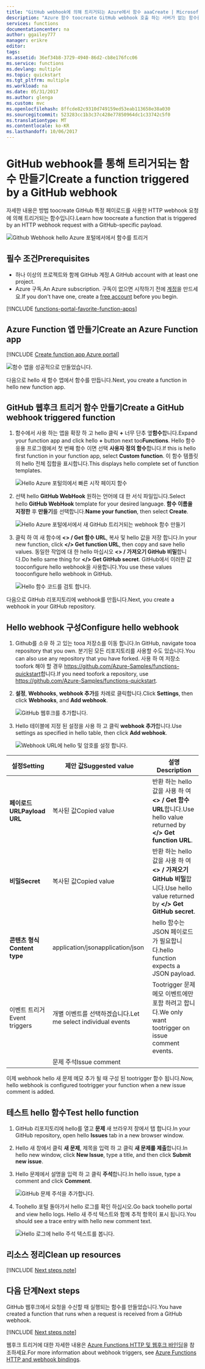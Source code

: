 ```yaml
---
title: "GitHub webhook에 의해 트리거되는 Azure에서 함수 aaaCreate | Microsoft Docs"
description: "Azure 함수 toocreate GitHub webhook 호출 하는 서버가 없는 함수를 사용 합니다."
services: functions
documentationcenter: na
author: ggailey777
manager: erikre
editor: 
tags: 
ms.assetid: 36ef34b8-3729-4940-86d2-cb8e176fcc06
ms.service: functions
ms.devlang: multiple
ms.topic: quickstart
ms.tgt_pltfrm: multiple
ms.workload: na
ms.date: 05/31/2017
ms.author: glenga
ms.custom: mvc
ms.openlocfilehash: 8ffcde82c9310d749159ed53eab113658e38a030
ms.sourcegitcommit: 523283cc1b3c37c428e77850964dc1c33742c5f0
ms.translationtype: MT
ms.contentlocale: ko-KR
ms.lasthandoff: 10/06/2017
---
```

# <a name="create-a-function-triggered-by-a-github-webhook"></a><span data-ttu-id="35d82-103">GitHub webhook를 통해 트리거되는 함수 만들기</span><span class="sxs-lookup"><span data-stu-id="35d82-103">Create a function triggered by a GitHub webhook</span></span>

<span data-ttu-id="35d82-104">자세한 내용은 방법 toocreate GitHub 특정 페이로드를 사용한 HTTP webhook 요청에 의해 트리거되는 함수입니다.</span><span class="sxs-lookup"><span data-stu-id="35d82-104">Learn how toocreate a function that is triggered by an HTTP webhook request with a GitHub-specific payload.</span></span>

![Github Webhook hello Azure 포털에서에서 함수를 트리거](./media/functions-create-github-webhook-triggered-function/function-app-in-portal-editor.png)

## <a name="prerequisites"></a><span data-ttu-id="35d82-106">필수 조건</span><span class="sxs-lookup"><span data-stu-id="35d82-106">Prerequisites</span></span>

+ <span data-ttu-id="35d82-107">하나 이상의 프로젝트와 함께 GitHub 계정.</span><span class="sxs-lookup"><span data-stu-id="35d82-107">A GitHub account with at least one project.</span></span>
+ <span data-ttu-id="35d82-108">Azure 구독.</span><span class="sxs-lookup"><span data-stu-id="35d82-108">An Azure subscription.</span></span> <span data-ttu-id="35d82-109">구독이 없으면 시작하기 전에 [계정](https://azure.microsoft.com/free/?WT.mc_id=A261C142F)을 만드세요.</span><span class="sxs-lookup"><span data-stu-id="35d82-109">If you don't have one, create a [free account](https://azure.microsoft.com/free/?WT.mc_id=A261C142F) before you begin.</span></span>

[!INCLUDE [functions-portal-favorite-function-apps](../../includes/functions-portal-favorite-function-apps.md)]

## <a name="create-an-azure-function-app"></a><span data-ttu-id="35d82-110">Azure Function 앱 만들기</span><span class="sxs-lookup"><span data-stu-id="35d82-110">Create an Azure Function app</span></span>

[!INCLUDE [Create function app Azure portal](../../includes/functions-create-function-app-portal.md)]

![함수 앱을 성공적으로 만들었습니다.](./media/functions-create-first-azure-function/function-app-create-success.png)

<span data-ttu-id="35d82-112">다음으로 hello 새 함수 앱에서 함수를 만듭니다.</span><span class="sxs-lookup"><span data-stu-id="35d82-112">Next, you create a function in hello new function app.</span></span>

<a name="create-function"></a>

## <a name="create-a-github-webhook-triggered-function"></a><span data-ttu-id="35d82-113">GitHub 웹후크 트리거 함수 만들기</span><span class="sxs-lookup"><span data-stu-id="35d82-113">Create a GitHub webhook triggered function</span></span>

1. <span data-ttu-id="35d82-114">함수에서 사용 하는 앱을 확장 하 고 hello 클릭  **+**  너무 단추 옆**함수**합니다.</span><span class="sxs-lookup"><span data-stu-id="35d82-114">Expand your function app and click hello **+** button next too**Functions**.</span></span> <span data-ttu-id="35d82-115">Hello 함수 응용 프로그램에서 첫 번째 함수 이면 선택 **사용자 정의 함수**합니다.</span><span class="sxs-lookup"><span data-stu-id="35d82-115">If this is hello first function in your function app, select **Custom function**.</span></span> <span data-ttu-id="35d82-116">이 함수 템플릿의 hello 전체 집합을 표시합니다.</span><span class="sxs-lookup"><span data-stu-id="35d82-116">This displays hello complete set of function templates.</span></span>

    ![Hello Azure 포털의에서 빠른 시작 페이지 함수](./media/functions-create-github-webhook-triggered-function/add-first-function.png)

2. <span data-ttu-id="35d82-118">선택 hello **GitHub WebHook** 원하는 언어에 대 한 서식 파일입니다.</span><span class="sxs-lookup"><span data-stu-id="35d82-118">Select hello **GitHub WebHook** template for your desired language.</span></span> <span data-ttu-id="35d82-119">**함수 이름을 지정한** 후 **만들기**를 선택합니다.</span><span class="sxs-lookup"><span data-stu-id="35d82-119">**Name your function**, then select **Create**.</span></span>

     ![Hello Azure 포털에서에서 새 GitHub 트리거되는 webhook 함수 만들기](./media/functions-create-github-webhook-triggered-function/functions-create-github-webhook-trigger.png) 

3. <span data-ttu-id="35d82-121">클릭 하 여 새 함수에 **<> / Get 함수 URL**, 복사 및 hello 값을 저장 합니다.</span><span class="sxs-lookup"><span data-stu-id="35d82-121">In your new function, click **</> Get function URL**, then copy and save hello values.</span></span> <span data-ttu-id="35d82-122">동일한 작업에 대 한 hello 마십시오 **<> / 가져오기 GitHub 비밀**합니다.</span><span class="sxs-lookup"><span data-stu-id="35d82-122">Do hello same thing for **</> Get GitHub secret**.</span></span> <span data-ttu-id="35d82-123">GitHub에서 이러한 값 tooconfigure hello webhook을 사용합니다.</span><span class="sxs-lookup"><span data-stu-id="35d82-123">You use these values tooconfigure hello webhook in GitHub.</span></span>

    ![Hello 함수 코드를 검토 합니다.](./media/functions-create-github-webhook-triggered-function/functions-copy-function-url-github-secret.png)

<span data-ttu-id="35d82-125">다음으로 GitHub 리포지토리에 webhook를 만듭니다.</span><span class="sxs-lookup"><span data-stu-id="35d82-125">Next, you create a webhook in your GitHub repository.</span></span>

## <a name="configure-hello-webhook"></a><span data-ttu-id="35d82-126">Hello webhook 구성</span><span class="sxs-lookup"><span data-stu-id="35d82-126">Configure hello webhook</span></span>

1. <span data-ttu-id="35d82-127">Github를 소유 하 고 있는 tooa 저장소를 이동 합니다.</span><span class="sxs-lookup"><span data-stu-id="35d82-127">In GitHub, navigate tooa repository that you own.</span></span> <span data-ttu-id="35d82-128">분기된 모든 리포지토리를 사용할 수도 있습니다.</span><span class="sxs-lookup"><span data-stu-id="35d82-128">You can also use any repository that you have forked.</span></span> <span data-ttu-id="35d82-129">사용 하 여 저장소 toofork 해야 할 경우 <https://github.com/Azure-Samples/functions-quickstart>합니다.</span><span class="sxs-lookup"><span data-stu-id="35d82-129">If you need toofork a repository, use <https://github.com/Azure-Samples/functions-quickstart>.</span></span>

1. <span data-ttu-id="35d82-130">**설정**, **Webhooks**, **webhook 추가**를 차례로 클릭합니다.</span><span class="sxs-lookup"><span data-stu-id="35d82-130">Click **Settings**, then click **Webhooks**, and  **Add webhook**.</span></span>

    ![GitHub 웹후크를 추가합니다.](./media/functions-create-github-webhook-triggered-function/functions-create-new-github-webhook-2.png)

1. <span data-ttu-id="35d82-132">Hello 테이블에 지정 된 설정을 사용 하 고 클릭 **webhook 추가**합니다.</span><span class="sxs-lookup"><span data-stu-id="35d82-132">Use settings as specified in hello table, then click **Add webhook**.</span></span>

    ![Webhook URL에 hello 및 암호를 설정 합니다.](./media/functions-create-github-webhook-triggered-function/functions-create-new-github-webhook-3.png)

| <span data-ttu-id="35d82-134">설정</span><span class="sxs-lookup"><span data-stu-id="35d82-134">Setting</span></span> | <span data-ttu-id="35d82-135">제안 값</span><span class="sxs-lookup"><span data-stu-id="35d82-135">Suggested value</span></span> | <span data-ttu-id="35d82-136">설명</span><span class="sxs-lookup"><span data-stu-id="35d82-136">Description</span></span> |
|---|---|---|
| <span data-ttu-id="35d82-137">**페이로드 URL**</span><span class="sxs-lookup"><span data-stu-id="35d82-137">**Payload URL**</span></span> | <span data-ttu-id="35d82-138">복사된 값</span><span class="sxs-lookup"><span data-stu-id="35d82-138">Copied value</span></span> | <span data-ttu-id="35d82-139">반환 하는 hello 값을 사용 하 여 **<> / Get 함수 URL**합니다.</span><span class="sxs-lookup"><span data-stu-id="35d82-139">Use hello value returned by  **</> Get function URL**.</span></span> |
| <span data-ttu-id="35d82-140">**비밀**</span><span class="sxs-lookup"><span data-stu-id="35d82-140">**Secret**</span></span>   | <span data-ttu-id="35d82-141">복사된 값</span><span class="sxs-lookup"><span data-stu-id="35d82-141">Copied value</span></span> | <span data-ttu-id="35d82-142">반환 하는 hello 값을 사용 하 여 **<> / 가져오기 GitHub 비밀**합니다.</span><span class="sxs-lookup"><span data-stu-id="35d82-142">Use hello value returned by  **</> Get GitHub secret**.</span></span> |
| <span data-ttu-id="35d82-143">**콘텐츠 형식**</span><span class="sxs-lookup"><span data-stu-id="35d82-143">**Content type**</span></span> | <span data-ttu-id="35d82-144">application/json</span><span class="sxs-lookup"><span data-stu-id="35d82-144">application/json</span></span> | <span data-ttu-id="35d82-145">hello 함수는 JSON 페이로드가 필요합니다.</span><span class="sxs-lookup"><span data-stu-id="35d82-145">hello function expects a JSON payload.</span></span> |
| <span data-ttu-id="35d82-146">이벤트 트리거</span><span class="sxs-lookup"><span data-stu-id="35d82-146">Event triggers</span></span> | <span data-ttu-id="35d82-147">개별 이벤트를 선택하겠습니다.</span><span class="sxs-lookup"><span data-stu-id="35d82-147">Let me select individual events</span></span> | <span data-ttu-id="35d82-148">Tootrigger 문제 메모 이벤트에만 포함 하려고 합니다.</span><span class="sxs-lookup"><span data-stu-id="35d82-148">We only want tootrigger on issue comment events.</span></span>  |
| | <span data-ttu-id="35d82-149">문제 주석</span><span class="sxs-lookup"><span data-stu-id="35d82-149">Issue comment</span></span> |  |

<span data-ttu-id="35d82-150">이제 webhook hello 새 문제 메모 추가 될 때 구성 된 tootrigger 함수 됩니다.</span><span class="sxs-lookup"><span data-stu-id="35d82-150">Now, hello webhook is configured tootrigger your function when a new issue comment is added.</span></span>

## <a name="test-hello-function"></a><span data-ttu-id="35d82-151">테스트 hello 함수</span><span class="sxs-lookup"><span data-stu-id="35d82-151">Test hello function</span></span>

1. <span data-ttu-id="35d82-152">GitHub 리포지토리에 hello를 열고 **문제** 새 브라우저 창에서 탭 합니다.</span><span class="sxs-lookup"><span data-stu-id="35d82-152">In your GitHub repository, open hello **Issues** tab in a new browser window.</span></span>

1. <span data-ttu-id="35d82-153">Hello 새 창에서 클릭 **새 문제**, 제목을 입력 하 고 클릭 **새 문제를 제출**합니다.</span><span class="sxs-lookup"><span data-stu-id="35d82-153">In hello new window, click **New Issue**, type a title, and then click **Submit new issue**.</span></span>

1. <span data-ttu-id="35d82-154">Hello 문제에서 설명을 입력 하 고 클릭 **주석**합니다.</span><span class="sxs-lookup"><span data-stu-id="35d82-154">In hello issue, type a comment and click **Comment**.</span></span>

    ![GitHub 문제 주석을 추가합니다.](./media/functions-create-github-webhook-triggered-function/functions-github-webhook-add-comment.png)

1. <span data-ttu-id="35d82-156">Toohello 포털 돌아가서 hello 로그를 확인 하십시오.</span><span class="sxs-lookup"><span data-stu-id="35d82-156">Go back toohello portal and view hello logs.</span></span> <span data-ttu-id="35d82-157">Hello 새 주석 텍스트와 함께 추적 항목이 표시 됩니다.</span><span class="sxs-lookup"><span data-stu-id="35d82-157">You should see a trace entry with hello new comment text.</span></span>

     ![Hello 로그에 hello 주석 텍스트를 봅니다.](./media/functions-create-github-webhook-triggered-function/function-app-view-logs.png)

## <a name="clean-up-resources"></a><span data-ttu-id="35d82-159">리소스 정리</span><span class="sxs-lookup"><span data-stu-id="35d82-159">Clean up resources</span></span>

[!INCLUDE [Next steps note](../../includes/functions-quickstart-cleanup.md)]

## <a name="next-steps"></a><span data-ttu-id="35d82-160">다음 단계</span><span class="sxs-lookup"><span data-stu-id="35d82-160">Next steps</span></span>

<span data-ttu-id="35d82-161">GitHub 웹후크에서 요청을 수신할 때 실행되는 함수를 만들었습니다.</span><span class="sxs-lookup"><span data-stu-id="35d82-161">You have created a function that runs when a request is received from a GitHub webhook.</span></span>

[!INCLUDE [Next steps note](../../includes/functions-quickstart-next-steps.md)]

<span data-ttu-id="35d82-162">웹후크 트리거에 대한 자세한 내용은 [Azure Functions HTTP 및 웹후크 바인딩](functions-bindings-http-webhook.md)을 참조하세요.</span><span class="sxs-lookup"><span data-stu-id="35d82-162">For more information about webhook triggers, see [Azure Functions HTTP and webhook bindings](functions-bindings-http-webhook.md).</span></span>
